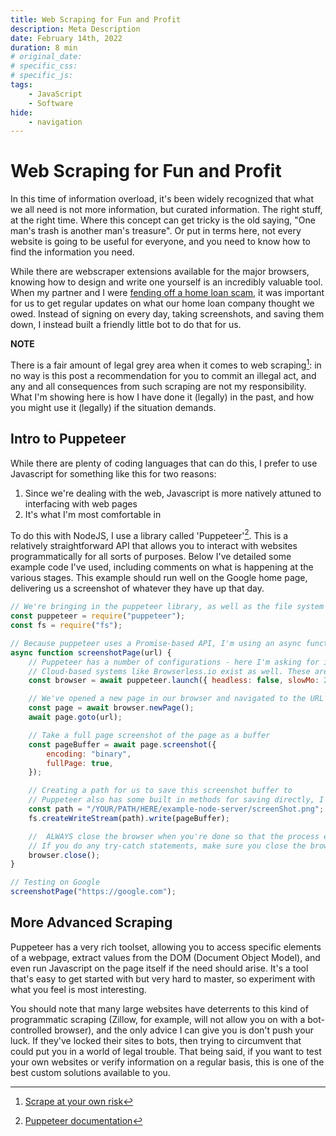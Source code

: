 ```yaml
---
title: Web Scraping for Fun and Profit
description: Meta Description
date: February 14th, 2022
duration: 8 min
# original_date:
# specific_css:
# specific_js:
tags:
    - JavaScript
    - Software
hide:
    - navigation
---
```


# Web Scraping for Fun and Profit

In this time of information overload, it's been widely recognized that what we all need is not more information, but curated information. The right stuff, at the right time. Where this concept can get tricky is the old saying, "One man's trash is another man's treasure". Or put in terms here, not every website is going to be useful for everyone, and you need to know how to find the information you need.

While there are webscraper extensions available for the major browsers, knowing how to design and write one yourself is an incredibly valuable tool. When my partner and I were <a href='/2022/Dealing-With-An-Attempted-Scam' target='_blank'>fending off a home loan scam</a>, it was important for us to get regular updates on what our home loan company thought we owed. Instead of signing on every day, taking screenshots, and saving them down, I instead built a friendly little bot to do that for us.

**NOTE**

There is a fair amount of legal grey area when it comes to web scraping[^1]: in no way is this post a recommendation for you to commit an illegal act, and any and all consequences from such scraping are not my responsibility. What I'm showing here is how I have done it (legally) in the past, and how you might use it (legally) if the situation demands.

## Intro to Puppeteer

While there are plenty of coding languages that can do this, I prefer to use Javascript for something like this for two reasons:

1. Since we're dealing with the web, Javascript is more natively attuned to interfacing with web pages
2. It's what I'm most comfortable in

To do this with NodeJS, I use a library called 'Puppeteer'[^2]. This is a relatively straightforward API that allows you to interact with websites programmatically for all sorts of purposes. Below I've detailed some example code I've used, including comments on what is happening at the various stages. This example should run well on the Google home page, delivering us a screenshot of whatever they have up that day.

```js title='index.js'
// We're bringing in the puppeteer library, as well as the file system module
const puppeteer = require("puppeteer");
const fs = require("fs");

// Because puppeteer uses a Promise-based API, I'm using an async function
async function screenshotPage(url) {
    // Puppeteer has a number of configurations - here I'm asking for it to open the window as it's going, and for it to do so in slow motion (if it does any typing)
    // Cloud-based systems like Browserless.io exist as well. These are best if you're using a Raspberry Pi or something lightweight
    const browser = await puppeteer.launch({ headless: false, slowMo: 250 });

    // We've opened a new page in our browser and navigated to the URL from the argument
    const page = await browser.newPage();
    await page.goto(url);

    // Take a full page screenshot of the page as a buffer
    const pageBuffer = await page.screenshot({
        encoding: "binary",
        fullPage: true,
    });

    // Creating a path for us to save this screenshot buffer to
    // Puppeteer also has some built in methods for saving directly, I just prefer working with the stream myself
    const path = "/YOUR/PATH/HERE/example-node-server/screenShot.png";
    fs.createWriteStream(path).write(pageBuffer);

    //  ALWAYS close the browser when you're done so that the process effectively stops.
    // If you do any try-catch statements, make sure you close the browser in your catch statements (or use a finally statement)
    browser.close();
}

// Testing on Google
screenshotPage("https://google.com");
```

## More Advanced Scraping

Puppeteer has a very rich toolset, allowing you to access specific elements of a webpage, extract values from the DOM (Document Object Model), and even run Javascript on the page itself if the need should arise. It's a tool that's easy to get started with but very hard to master, so experiment with what you feel is most interesting.

You should note that many large websites have deterrents to this kind of programmatic scraping (Zillow, for example, will not allow you on with a bot-controlled browser), and the only advice I can give you is don't push your luck. If they've locked their sites to bots, then trying to circumvent that could put you in a world of legal trouble. That being said, if you want to test your own websites or verify information on a regular basis, this is one of the best custom solutions available to you.

[^1]: <a href='https://www.jdsupra.com/legalnews/web-scraping-watch-cases-set-to-clarify-9249962/' target='_blank'>Scrape at your own risk</a>
[^2]: <a href='https://pptr.dev/' target='_blank'>Puppeteer documentation</a>
